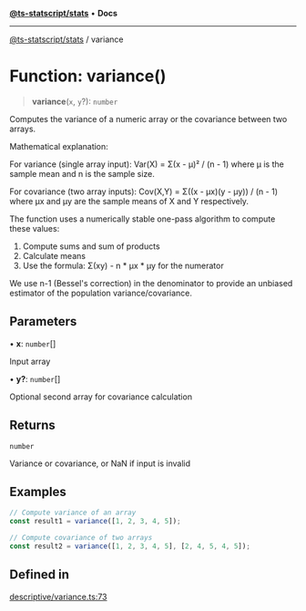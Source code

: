 [**@ts-statscript/stats**](../README.md) • **Docs**

***

[@ts-statscript/stats](../globals.md) / variance

# Function: variance()

> **variance**(`x`, `y`?): `number`

Computes the variance of a numeric array or the covariance between two arrays.

Mathematical explanation:

For variance (single array input):
Var(X) = Σ(x - μ)² / (n - 1)
where μ is the sample mean and n is the sample size.

For covariance (two array inputs):
Cov(X,Y) = Σ((x - μx)(y - μy)) / (n - 1)
where μx and μy are the sample means of X and Y respectively.

The function uses a numerically stable one-pass algorithm to compute these values:
1. Compute sums and sum of products
2. Calculate means
3. Use the formula: Σ(xy) - n * μx * μy for the numerator

We use n-1 (Bessel's correction) in the denominator to provide
an unbiased estimator of the population variance/covariance.

## Parameters

• **x**: `number`[]

Input array

• **y?**: `number`[]

Optional second array for covariance calculation

## Returns

`number`

Variance or covariance, or NaN if input is invalid

## Examples

```ts
// Compute variance of an array
const result1 = variance([1, 2, 3, 4, 5]);
```

```ts
// Compute covariance of two arrays
const result2 = variance([1, 2, 3, 4, 5], [2, 4, 5, 4, 5]);
```

## Defined in

[descriptive/variance.ts:73](https://github.com/ts-statscript/stats/blob/228c1c4008100cbd23aeeceec98691e0698577b0/src/descriptive/variance.ts#L73)
